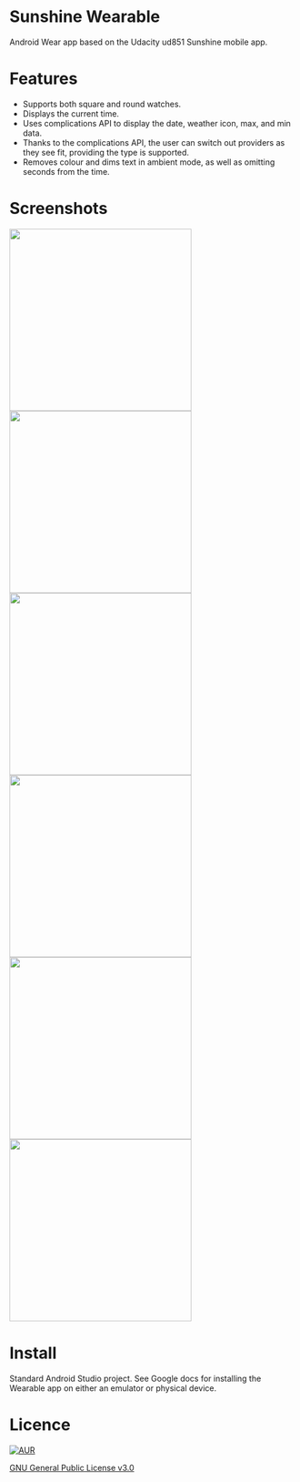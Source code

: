 # Sunshine Wearable
Android Wear app based on the Udacity ud851 Sunshine mobile app.

# Features
- Supports both square and round watches.
- Displays the current time.
- Uses complications API to display the date, weather icon, max, and min data.
- Thanks to the complications API, the user can switch out providers as they see fit, providing the type is supported.
- Removes colour and dims text in ambient mode, as well as omitting seconds from the time.

# Screenshots
<img src="https://cloud.githubusercontent.com/assets/15829736/21958796/6c136de0-db0a-11e6-8176-5b01e298da79.png" height="320" width="320">
<img src="https://cloud.githubusercontent.com/assets/15829736/21958799/77035e0e-db0a-11e6-8224-8f242145e90e.png" height="320" width="320">
<img src="https://cloud.githubusercontent.com/assets/15829736/21958868/e6855aec-db0b-11e6-8c89-cc6d5ab28b80.png" height="320" width="320">
<img src="https://cloud.githubusercontent.com/assets/15829736/21958869/e6866676-db0b-11e6-8d52-3dc2e14d235c.png" height="320" width="320">
<img src="https://cloud.githubusercontent.com/assets/15829736/21958871/e688b020-db0b-11e6-8f10-2b98cd7bfa71.png" height="320" width="320">
<img src="https://cloud.githubusercontent.com/assets/15829736/21958870/e687ab94-db0b-11e6-9531-9930668b763a.png" height="320" width="320">

# Install
Standard Android Studio project. See Google docs for installing the Wearable app on either an emulator or physical device.

# Licence
[![AUR](https://img.shields.io/aur/license/yaourt.svg)]()

[GNU General Public License v3.0](http://choosealicense.com/licenses/gpl-3.0/)
